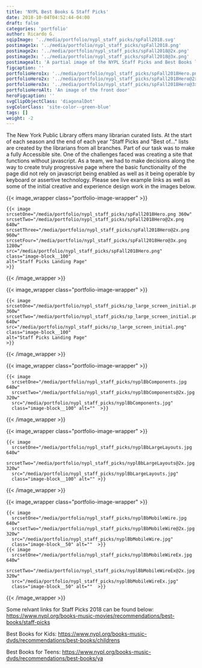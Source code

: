 ```yaml
---
title: 'NYPL Best Books & Staff Picks'
date: 2018-10-04T04:52:44-04:00
draft: false
categories: 'portfolio'
author: Ricardo G.
sqipImage: '../media/portfolio/nypl_staff_picks/spFall2018.svg'
postimage1x: '../media/portfolio/nypl_staff_picks/spFall2018.png'
postimage2x: '../media/portfolio/nypl_staff_picks/spFall2018@2x.png'
postimage3x: '../media/portfolio/nypl_staff_picks/spFall2018@3x.png'
postimagealt: 'A partial image of the NYPL Staff Picks and Best Books landing page'
figcaption: ''
portfolioHero1x: '../media/portfolio/nypl_staff_picks/spFall2018Hero.png'
portfolioHero2x: '../media/portfolio/nypl_staff_picks/spFall2018Hero@2x.png'
portfolioHero3x: '../media/portfolio/nypl_staff_picks/spFall2018Hero@3x.png'
portfolioHeroAlt: 'An image of the front door'
heroFigcaption: ''
svgClipObjectClass: 'diagonalDot'
svgColorClass: 'site-color--green-blue'
tags: []
weight: -2
---
```


The New York Public Library offers many librarian curated lists. At the start of each season and the end of each year &quot;Staff Picks and &quot;Best of...&quot; lists are created by the librarians from all branches. Part of our task was to make a fully Accessible site. One of the challenges faced was creating a site that functions without javascript. As a team, we had to make decisions along the way to create truly progressive page where the basic functionality of the page did not rely on javascript being enabled as well as it being operable by keyboard or assertive technology. Please see live example links as well as some of the initial creative and experience design work in the images below.</p>

{{< image_wrapper class="portfolio-image-wrapper" >}}

    {{< image
    srcsetOne="/media/portfolio/nypl_staff_picks/spFall2018Hero.png 360w"
    srcsetTwo="/media/portfolio/nypl_staff_picks/spFall2018Hero@2x.png 640w"
    srcsetThree="/media/portfolio/nypl_staff_picks/spFall2018Hero@2x.png 960w"
    srcsetFour="/media/portfolio/nypl_staff_picks/spFall2018Hero@3x.png 1280w"
    src="/media/portfolio/nypl_staff_picks/spFall2018Hero.png"
    class="image-block__100"
    alt="Staff Picks Landing Page"
    >}}

{{< /image_wrapper >}}

{{< image_wrapper class="portfolio-image-wrapper" >}}

    {{< image
    srcsetOne="/media/portfolio/nypl_staff_picks/sp_large_screen_initial.png 360w"
    srcsetTwo="/media/portfolio/nypl_staff_picks/sp_large_screen_initial.png 640w"
    src="/media/portfolio/nypl_staff_picks/sp_large_screen_initial.png"
    class="image-block__100"
    alt="Staff Picks Landing Page"
    >}}

{{< /image_wrapper >}}

{{< image_wrapper class="portfolio-image-wrapper" >}}

    {{< image
      srcsetOne="/media/portfolio/nypl_staff_picks/nyplBbComponents.jpg 640w"
      srcsetTwo="/media/portfolio/nypl_staff_picks/nyplBbComponents@2x.jpg 320w"
      src="/media/portfolio/nypl_staff_picks/nyplBbComponents.jpg"
      class="image-block__100" alt=""  >}}

{{< /image_wrapper >}}

{{< image_wrapper class="portfolio-image-wrapper" >}}

    {{< image
      srcsetOne="/media/portfolio/nypl_staff_picks/nyplBbLargeLayouts.jpg 640w"
      srcsetTwo="/media/portfolio/nypl_staff_picks/nyplBbLargeLayouts@2x.jpg 320w"
      src="/media/portfolio/nypl_staff_picks/nyplBbLargeLayouts.jpg"
      class="image-block__100" alt="" >}}

{{< /image_wrapper >}}

{{< image_wrapper class="portfolio-image-wrapper" >}}

    {{< image
      srcsetOne="/media/portfolio/nypl_staff_picks/nyplBbMobileWire.jpg 640w"
      srcsetTwo="/media/portfolio/nypl_staff_picks/nyplBbMobileWire@2x.jpg 320w"
      src="/media/portfolio/nypl_staff_picks/nyplBbMobileWire.jpg"
      class="image-block__50" alt=""  >}}
    {{< image
      srcsetOne="/media/portfolio/nypl_staff_picks/nyplBbMobileWireEx.jpg 640w"
      srcsetTwo="/media/portfolio/nypl_staff_picks/nyplBbMobileWireEx@2x.jpg 320w"
      src="/media/portfolio/nypl_staff_picks/nyplBbMobileWireEx.jpg"
      class="image-block__50" alt=""  >}}

{{< /image_wrapper >}}

<p>Some relvant links for Staff Picks 2018 can be found below: <a href="https://www.nypl.org/books-music-movies/recommendations/best-books/staff-picks" target="_blank">https://www.nypl.org/books-music-movies/recommendations/best-books/staff-picks</a></p>
<p>Best Books for Kids: <a href="https://www.nypl.org/books-music-dvds/recommendations/best-books/childrens" target="_blank">https://www.nypl.org/books-music-dvds/recommendations/best-books/childrens</a></p>
<p>Best Books for Teens: <a href="https://www.nypl.org/books-music-dvds/recommendations/best-books/ya" target="_blank">https://www.nypl.org/books-music-dvds/recommendations/best-books/ya</a></p>
